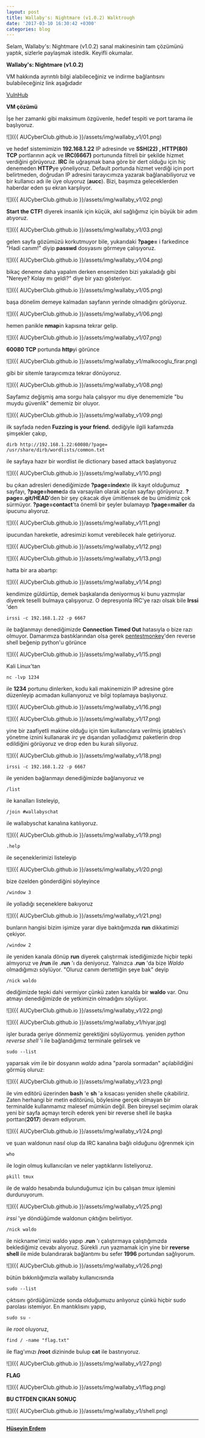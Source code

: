 ```yaml
---
layout: post
title: Wallaby's: Nightmare (v1.0.2) Walktrough
date: '2017-03-10 16:30:42 +0300'
categories: blog
---    
```

  
Selam,
Wallaby's: Nightmare (v1.0.2) sanal makinesinin tam çözümünü yaptık, sizlerle paylaşmak istedik. Keyifli okumalar.

__Wallaby's: Nightmare (v1.0.2)__

VM hakkında ayrıntılı bilgi alabileceğiniz ve indirme bağlantısını bulabileceğiniz link aşağıdadır

[VulnHub](https://www.vulnhub.com/entry/wallabys-nightmare-v102,176/)

__VM çözümü__

İşe her zamanki gibi maksimum özgüvenle, hedef tespiti ve port tarama ile başlıyoruz.


![]({{ AUCyberClub.github.io }}/assets/img/wallaby_v1/01.png)


ve hedef sistemimizin **192.168.1.22** IP adresinde ve **SSH(22) , HTTP(80) TCP** portlarının açık ve **IRC(6667)** portununda filtreli bir şekilde hizmet verdiğini görüyoruz. **IRC** ile uğraşmak bana göre bir dert olduğu için hiç denemeden **HTTP**ye yöneliyoruz. Default portunda hizmet verdiği için port belirtmeden, doğrudan IP adresini tarayıcımıza yazarak bağlanabiliyoruz ve bir kullanıcı adı ile üye oluyoruz (**aucc**). Bizi, başımıza geleceklerden haberdar eden şu ekran karşılıyor.


![]({{ AUCyberClub.github.io }}/assets/img/wallaby_v1/02.png)


**Start the CTF!** diyerek insanlık için küçük, akıl sağlığımız için büyük bir adım atıyoruz.


![]({{ AUCyberClub.github.io }}/assets/img/wallaby_v1/03.png)


gelen sayfa gözümüzü korkutmuyor bile, yukarıdaki **?page=** i farkedince "Hadi canım!" diyip **passwd** dosyasını görmeye çalışıyoruz.


![]({{ AUCyberClub.github.io }}/assets/img/wallaby_v1/04.png)


bikaç deneme daha yapalım derken ensemizden bizi yakaladığı gibi "Nereye? Kolay mı geldi?" diye bir yazı gösteriyor.


![]({{ AUCyberClub.github.io }}/assets/img/wallaby_v1/05.png)


başa dönelim demeye kalmadan sayfanın yerinde olmadığını görüyoruz.


![]({{ AUCyberClub.github.io }}/assets/img/wallaby_v1/06.png)


hemen panikle **nmap**in kapısına tekrar gelip.


![]({{ AUCyberClub.github.io }}/assets/img/wallaby_v1/07.png)


**60080 TCP** portunda **http**yi görünce


![]({{ AUCyberClub.github.io }}/assets/img/wallaby_v1/malkocoglu_firar.png)


gibi bir sitemle tarayıcımıza tekrar dönüyoruz.


![]({{ AUCyberClub.github.io }}/assets/img/wallaby_v1/08.png)


Sayfamız değişmiş ama sorgu hala çalışıyor mu diye denememizle "bu muydu güvenlik" dememiz bir oluyor.


![]({{ AUCyberClub.github.io }}/assets/img/wallaby_v1/09.png)


ilk sayfada neden **Fuzzing is your friend.** dediğiyle ilgili kafamızda şimşekler çakıp,

```
dirb http://192.168.1.22:60080/?page= /usr/share/dirb/wordlists/common.txt
```

ile sayfaya hazır bir wordlist ile dictionary based attack başlatıyoruz


![]({{ AUCyberClub.github.io }}/assets/img/wallaby_v1/10.png)


bu çıkan adresleri denediğimizde **?page=index**te ilk kayıt olduğumuz sayfayı, **?page=home**da da varsayılan olarak açılan sayfayı görüyoruz. **?page=.git/HEAD**'den bir şey çıkacak diye ümitlensek de bu ümidimiz çok sürmüyor. **?page=contact**'ta önemli bir şeyler bulamayıp **?page=mailer** da ipucunu alıyoruz.


![]({{ AUCyberClub.github.io }}/assets/img/wallaby_v1/11.png)


ipucundan hareketle, adresimizi komut verebilecek hale getiriyoruz.


![]({{ AUCyberClub.github.io }}/assets/img/wallaby_v1/12.png)


![]({{ AUCyberClub.github.io }}/assets/img/wallaby_v1/13.png)


hatta bir ara abartıp:


![]({{ AUCyberClub.github.io }}/assets/img/wallaby_v1/14.png)


kendimize güldürtüp, demek başkalarıda deniyormuş ki bunu yazmışlar diyerek teselli bulmaya çalışıyoruz. O depresyonla IRC'ye razı olsak bile **Irssi** 'den

```
irssi -c 192.168.1.22 -p 6667
```

ile bağlanmayı denediğimizde **Connection Timed Out** hatasıyla o bize razı olmuyor. Damarımıza bastıklarından olsa gerek [pentestmonkey](http://pentestmonkey.net/)'den reverse shell beğenip python'u görünce


![]({{ AUCyberClub.github.io }}/assets/img/wallaby_v1/15.png)


Kali Linux'tan

```
nc -lvp 1234
```

ile **1234** portunu dinlerken, kodu kali makinemizin IP adresine göre düzenleyip acımadan kullanıyoruz ve bilgi toplamaya başlıyoruz.


![]({{ AUCyberClub.github.io }}/assets/img/wallaby_v1/16.png)


![]({{ AUCyberClub.github.io }}/assets/img/wallaby_v1/17.png)


yine bir zaafiyetli makine olduğu için tüm kullanıcılara verilmiş iptables'ı yönetme iznini kullanarak *irc* ye dışarıdan yolladığımız paketlerin drop edildiğini görüyoruz ve drop eden bu kuralı siliyoruz.


![]({{ AUCyberClub.github.io }}/assets/img/wallaby_v1/18.png)


```
irssi -c 192.168.1.22 -p 6667
```

ile yeniden bağlanmayı denediğimizde bağlanıyoruz ve

```
/list
```

ile kanalları listeleyip,

```
/join #wallabyschat
```

ile wallabyschat kanalına katılıyoruz.


![]({{ AUCyberClub.github.io }}/assets/img/wallaby_v1/19.png)


```
.help
```

ile seçeneklerimizi listeleyip


![]({{ AUCyberClub.github.io }}/assets/img/wallaby_v1/20.png)


bize özelden gönderdiğini söyleyince

```
/window 3
```

ile yolladığı seçeneklere bakıyoruz


![]({{ AUCyberClub.github.io }}/assets/img/wallaby_v1/21.png)


bunların hangisi bizim işimize yarar diye baktığımızda **run** dikkatimizi çekiyor.

```
/window 2
```

ile yeniden kanala dönüp **run** diyerek çalıştırmak istediğimizde hiçbir tepki almıyoruz ve **/run** ile **.run** 'ı da deniyoruz. Yalnızca **.run** 'da bize *Waldo* olmadığımızı söylüyor. "Oluruz canım dertettiğin şeye bak" deyip

```
/nick waldo
```

dediğimizde tepki dahi vermiyor çünkü zaten kanalda bir **waldo** var. Onu atmayı denediğimizde de yetkimizin olmadığını söylüyor.


![]({{ AUCyberClub.github.io }}/assets/img/wallaby_v1/22.png)


![]({{ AUCyberClub.github.io }}/assets/img/wallaby_v1/hiyar.jpg)


işler burada geriye dönmemiz gerektiğini söylüyormuş. yeniden *python reverse shell* 'i ile bağlandığımız terminale gelirsek ve

```
sudo --list
```

yaparsak *vim* ile bir dosyanın *waldo* adına "parola sormadan" açılabildiğini görmüş oluruz:


![]({{ AUCyberClub.github.io }}/assets/img/wallaby_v1/23.png)


ile vim editörü üzerinden **bash** 'e **sh** 'a kısacası yeniden shelle çıkabiliriz. Zaten herhangi bir metin editörünü, böylesine gerçek olmayan bir terminalde kullanmamız malesef mümkün değil. Ben bireysel seçimim olarak yeni bir sayfa açmayı tercih ederek yeni bir reverse shell ile başka porttan(**2017**) devam ediyorum.


![]({{ AUCyberClub.github.io }}/assets/img/wallaby_v1/24.png)


ve şuan waldonun nasıl olup da IRC kanalına bağlı olduğunu öğrenmek için

```
who
```

ile login olmuş kullanıcıları ve neler yaptıklarını listeliyoruz.

```
pkill tmux
```

ile de waldo hesabında bulunduğumuz için bu çalışan *tmux* işlemini durduruyorum.


![]({{ AUCyberClub.github.io }}/assets/img/wallaby_v1/25.png)


*irssi* 'ye döndüğümde waldonun çıktığını belirtiyor.

```
/nick waldo
```

ile nickname'imizi waldo yapıp **.run** 'ı çalıştırmaya çalıştığımızda beklediğimiz cevabı alıyoruz. Sürekli .run yazmamak için yine bir **reverse shell** ile mide bulandırarak bağlantımı bu sefer **1996** portundan sağlıyorum.


![]({{ AUCyberClub.github.io }}/assets/img/wallaby_v1/26.png)


bütün bıkkınlığımızla wallaby kullanıcısında

```
sudo --list
```
    
çıktısını gördüğümüzde sonda olduğumuzu anlıyoruz çünkü hiçbir sudo parolası istemiyor. En mantıklısını yapıp,

```
sudo su -
```
    
ile *root* oluyoruz,

```
find / -name "flag.txt"
```

ile flag'ımızı **/root** dizininde bulup **cat** ile bastırıyoruz.


![]({{ AUCyberClub.github.io }}/assets/img/wallaby_v1/27.png)


**FLAG**


![]({{ AUCyberClub.github.io }}/assets/img/wallaby_v1/flag.png)


**BU CTFDEN ÇIKAN SONUÇ**


![]({{ AUCyberClub.github.io }}/assets/img/wallaby_v1/shell.png)


      
 ---
 **[Hüseyin Erdem](https://twitter.com/rootofarch)**

